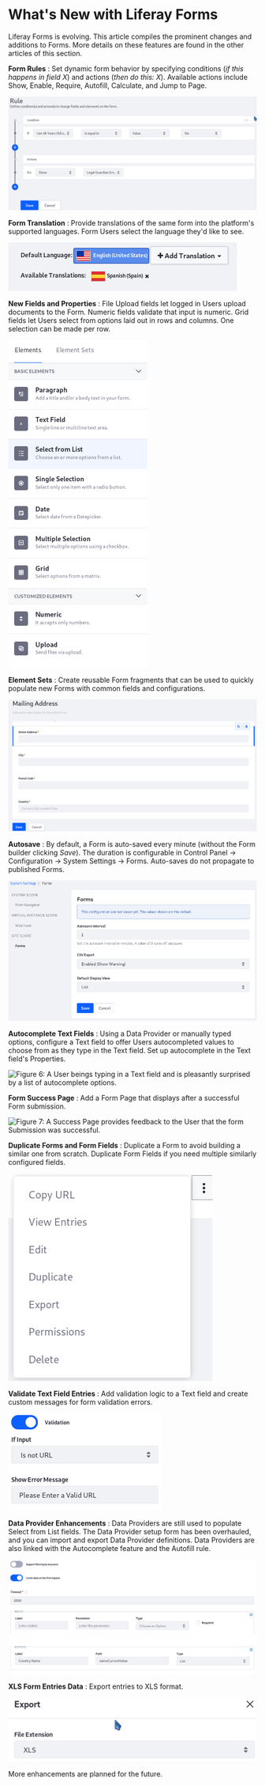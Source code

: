 # What's New with Liferay Forms [](id=whats-new-with-liferay-forms)

Liferay Forms is evolving. This article compiles the prominent changes and
additions to Forms. More details on these features are found in the other
articles of this section.

**Form Rules**
: Set dynamic form behavior by specifying conditions (*if this happens in field
X*) and actions (*then do this: X*). Available actions include Show, Enable,
Require, Autofill, Calculate, and Jump to Page.

![Figure 1: Form Rules trigger an action in response to some condition.](../../images/forms-rule-development.png)

**Form Translation**
: Provide translations of the same form into the platform's supported languages.
Form Users select the language they'd like to see.

![Figure 2: Translate a Form into a supported language.](../../images/forms-translation.png)

**New Fields and Properties**
: File Upload fields let logged in Users upload documents to the Form. Numeric
fields validate that input is numeric. Grid fields let Users select from options
laid out in rows and columns. One selection can be made per row. 

![Figure 3: File Upload, Grid, and Numeric fields are new.](../../images/forms-sidebar.png)

**Element Sets**
: Create reusable Form fragments that can be used to quickly populate new Forms
with common fields and configurations.

![Figure 4: Reusable Element Sets are great for quickly populating new forms.](../../images/forms-element-set.png)

**Autosave** 
: By default, a Form is auto-saved every minute (without the Form builder
clicking *Save*). The duration is configurable in Control Panel &rarr;
Configuration &rarr; System Settings &rarr; Forms. Auto-saves do not propagate to
published Forms. 

![Figure 5: Autosaving Forms ensures your recent changes are preserved.](../../images/forms-autosave-interval.png)

**Autocomplete Text Fields**
: Using a Data Provider or manually typed options, configure a Text field to
offer Users autocompleted values to choose from as they type in the Text field.
Set up autocomplete in the Text field's Properties.

![Figure 6: A User beings typing in a Text field and is pleasantly surprised by a list of
autocomplete options.](../../images/forms-autocomplete.png)

**Form Success Page**
: Add a Form Page that displays after a successful Form submission.

![Figure 7: A Success Page provides feedback to the User that the form
Submission was successful.](../../images/forms-success-page.png)

**Duplicate Forms and Form Fields**
: Duplicate a Form to avoid building a similar one from scratch. Duplicate Form
Fields if you need multiple similarly configured fields.

![Figure 8: Duplicate a Form to get a head start on your next, similar Form.](../../images/forms-duplicate.png)

**Validate Text Field Entries**
: Add validation logic to a Text field and create custom messages for form
validation errors.
<!-- I don't see RegEx Validation. Did that not make it into 7.1? -->

![Figure 9: Validate Text fields to ensure Users enter the correct data.](../../images/forms-text-validation.png)

**Data Provider Enhancements**
: Data Providers are still used to populate Select from List fields. The Data
Provider setup form has been overhauled, and you can import and export Data
Provider definitions. Data Providers are also linked with the Autocomplete
feature and the Autofill rule.

![Figure 10: The Data Provider interface was redesigned and new options added.](../../images/forms-data-provider.png)

**XLS Form Entries Data**
: Export entries to XLS format.

![Figure 11: Export Form Entries to XLS. CSV and XML are also available.](../../images/forms-xls.png)

More enhancements are planned for the future. 
